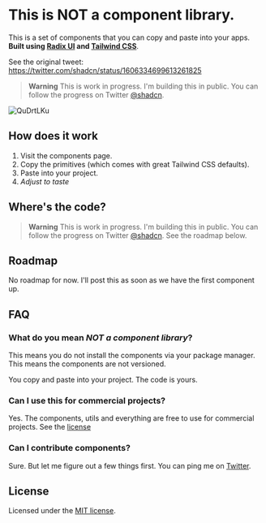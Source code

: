 # This is NOT a component library.

This is a set of components that you can copy and paste into your apps. **Built using [Radix UI](https://www.radix-ui.com/) and [Tailwind CSS](https://tailwindcss.com)**.

See the original tweet: https://twitter.com/shadcn/status/1606334699613261825

> **Warning**
> This is work in progress. I'm building this in public. You can follow the progress on Twitter [@shadcn](https://twitter.com/shadcn).

![QuDrtLKu](https://user-images.githubusercontent.com/124599/210561970-2e9e6a72-870a-4897-ab0b-b89829be8983.png)

## How does it work

1. Visit the components page.
2. Copy the primitives (which comes with great Tailwind CSS defaults).
3. Paste into your project.
4. *Adjust to taste*

## Where's the code?

> **Warning**
> This is work in progress. I'm building this in public. You can follow the progress on Twitter [@shadcn](https://twitter.com/shadcn).
> See the roadmap below.

## Roadmap

No roadmap for now. I'll post this as soon as we have the first component up.

## FAQ

### What do you mean *NOT a component library*?

This means you do not install the components via your package manager. This means the components are not versioned.

You copy and paste into your project. The code is yours.

### Can I use this for commercial projects?

Yes. The components, utils and everything are free to use for commercial projects. See the [license](https://github.com/shadcn/ui/blob/main/LICENSE)

### Can I contribute components?

Sure. But let me figure out a few things first. You can ping me on [Twitter](https://twitter.com/shadcn).


## License

Licensed under the [MIT license](https://github.com/shadcn/ui/blob/main/LICENSE.md).
